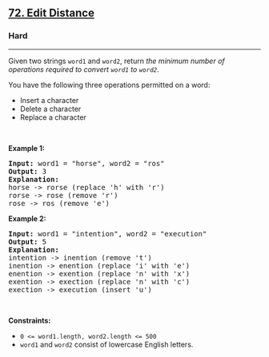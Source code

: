 <h2><a href="https://leetcode.com/problems/edit-distance/">72. Edit Distance</a></h2><h3>Hard</h3><hr><div style="user-select: auto;"><p style="user-select: auto;">Given two strings <code style="user-select: auto;">word1</code> and <code style="user-select: auto;">word2</code>, return <em style="user-select: auto;">the minimum number of operations required to convert <code style="user-select: auto;">word1</code> to <code style="user-select: auto;">word2</code></em>.</p>

<p style="user-select: auto;">You have the following three operations permitted on a word:</p>

<ul style="user-select: auto;">
	<li style="user-select: auto;">Insert a character</li>
	<li style="user-select: auto;">Delete a character</li>
	<li style="user-select: auto;">Replace a character</li>
</ul>

<p style="user-select: auto;">&nbsp;</p>
<p style="user-select: auto;"><strong style="user-select: auto;">Example 1:</strong></p>

<pre style="user-select: auto;"><strong style="user-select: auto;">Input:</strong> word1 = "horse", word2 = "ros"
<strong style="user-select: auto;">Output:</strong> 3
<strong style="user-select: auto;">Explanation:</strong> 
horse -&gt; rorse (replace 'h' with 'r')
rorse -&gt; rose (remove 'r')
rose -&gt; ros (remove 'e')
</pre>

<p style="user-select: auto;"><strong style="user-select: auto;">Example 2:</strong></p>

<pre style="user-select: auto;"><strong style="user-select: auto;">Input:</strong> word1 = "intention", word2 = "execution"
<strong style="user-select: auto;">Output:</strong> 5
<strong style="user-select: auto;">Explanation:</strong> 
intention -&gt; inention (remove 't')
inention -&gt; enention (replace 'i' with 'e')
enention -&gt; exention (replace 'n' with 'x')
exention -&gt; exection (replace 'n' with 'c')
exection -&gt; execution (insert 'u')
</pre>

<p style="user-select: auto;">&nbsp;</p>
<p style="user-select: auto;"><strong style="user-select: auto;">Constraints:</strong></p>

<ul style="user-select: auto;">
	<li style="user-select: auto;"><code style="user-select: auto;">0 &lt;= word1.length, word2.length &lt;= 500</code></li>
	<li style="user-select: auto;"><code style="user-select: auto;">word1</code> and <code style="user-select: auto;">word2</code> consist of lowercase English letters.</li>
</ul>
</div>